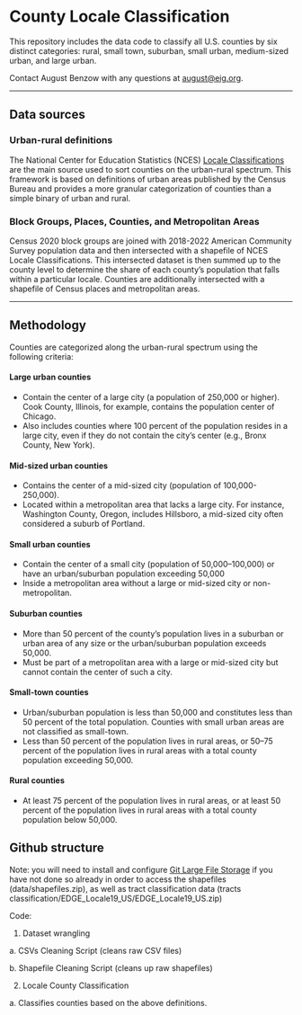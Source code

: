 <h1>County Locale Classification</h1>

This repository includes  the data code to classify all U.S. counties by six distinct categories: rural, small town, suburban, small urban, medium-sized urban, and large urban.

Contact August Benzow with any questions at august@eig.org.

---

<h2>Data sources</h2>

<h3>Urban-rural definitions</h3>

The National Center for Education Statistics (NCES) [Locale Classifications](https://nces.ed.gov/programs/edge/Geographic/LocaleBoundaries) are the main source used to sort counties on the urban-rural spectrum. This framework is based on definitions of urban areas published by the Census Bureau and provides a more granular categorization of counties than a simple binary of urban and rural.

<h3>Block Groups, Places, Counties, and Metropolitan Areas</h3>

Census 2020 block groups are joined with 2018-2022 American Community Survey population data and then intersected with a shapefile of NCES Locale Classifications. This intersected dataset is then summed up to the county level to determine the share of each county’s population that falls within a particular locale. Counties are additionally intersected with a shapefile of Census places and metropolitan areas. 

---

<h2>Methodology</h2>

Counties are categorized along the urban-rural spectrum using the following criteria:

<h4>Large urban counties</h4>

- Contain the center of a large city (a population of 250,000 or higher). Cook County, Illinois, for example, contains the population center of Chicago.
- Also includes counties where 100 percent of the population resides in a large city, even if they do not contain the city’s center (e.g., Bronx County, New York).

<h4>Mid-sized urban counties</h4>

- Contains the center of a mid-sized city (population of 100,000-250,000). 
- Located within a metropolitan area that lacks a large city. For instance, Washington County, Oregon, includes Hillsboro, a mid-sized city often considered a suburb of Portland.

<h4>Small urban counties</h4>

- Contain the center of a small city (population of 50,000–100,000) or have an urban/suburban population exceeding 50,000
- Inside a metropolitan area without a large or mid-sized city or non-metropolitan.

<h4>Suburban counties</h4>

- More than 50 percent of the county’s population lives in a suburban or urban area of any size or the urban/suburban population exceeds 50,000.
- Must be part of a metropolitan area with a large or mid-sized city but cannot contain the center of such a city.

<h4>Small-town counties</h4>

- Urban/suburban population is less than 50,000 and constitutes less than 50 percent of the total population. Counties with small urban areas are not classified as small-town.
- Less than 50 percent of the population lives in rural areas, or 50–75 percent of the population lives in rural areas with a total county population exceeding 50,000.

<h4>Rural counties</h4>

- At least 75 percent of the population lives in rural areas, or at least 50 percent of the population lives in rural areas with a total county population below 50,000.

<h2>Github structure</h2>

Note: you will need to install and configure [Git Large File Storage](https://docs.github.com/en/repositories/working-with-files/managing-large-files/about-git-large-file-storage) if you have not done so already in order to access the shapefiles (data/shapefiles.zip), as well as tract classification data (tracts classification/EDGE_Locale19_US/EDGE_Locale19_US.zip)

Code:
1. Dataset wrangling

  a. CSVs Cleaning Script (cleans raw CSV files)
  
  b. Shapefile Cleaning Script (cleans up raw shapefiles)

2. Locale County Classification

  a. Classifies counties based on the above definitions.
